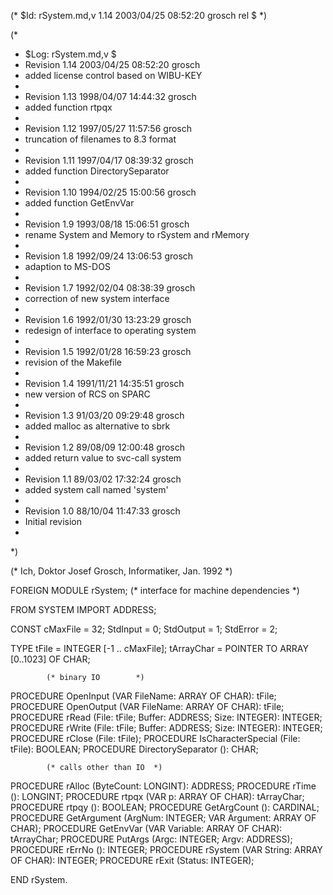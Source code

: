 (* $Id: rSystem.md,v 1.14 2003/04/25 08:52:20 grosch rel $ *)

(*
 * $Log: rSystem.md,v $
 * Revision 1.14  2003/04/25 08:52:20  grosch
 * added license control based on WIBU-KEY
 *
 * Revision 1.13  1998/04/07 14:44:32  grosch
 * added function rtpqx
 *
 * Revision 1.12  1997/05/27 11:57:56  grosch
 * truncation of filenames to 8.3 format
 *
 * Revision 1.11  1997/04/17 08:39:32  grosch
 * added function DirectorySeparator
 *
 * Revision 1.10  1994/02/25  15:00:56  grosch
 * added function GetEnvVar
 *
 * Revision 1.9  1993/08/18  15:06:51  grosch
 * rename System and Memory to rSystem and rMemory
 *
 * Revision 1.8  1992/09/24  13:06:53  grosch
 * adaption to MS-DOS
 *
 * Revision 1.7  1992/02/04  08:38:39  grosch
 * correction of new system interface
 *
 * Revision 1.6  1992/01/30  13:23:29  grosch
 * redesign of interface to operating system
 *
 * Revision 1.5  1992/01/28  16:59:23  grosch
 * revision of the Makefile
 *
 * Revision 1.4  1991/11/21  14:35:51  grosch
 * new version of RCS on SPARC
 *
 * Revision 1.3  91/03/20  09:29:48  grosch
 * added malloc as alternative to sbrk
 * 
 * Revision 1.2  89/08/09  12:00:48  grosch
 * added return value to svc-call system
 * 
 * Revision 1.1  89/03/02  17:32:24  grosch
 * added system call named 'system'
 * 
 * Revision 1.0  88/10/04  11:47:33  grosch
 * Initial revision
 * 
 *)

(* Ich, Doktor Josef Grosch, Informatiker, Jan. 1992 *)

FOREIGN MODULE rSystem;		(* interface for machine dependencies	*)

FROM SYSTEM	IMPORT ADDRESS;

CONST
   cMaxFile	= 32;
   StdInput	= 0;
   StdOutput	= 1;
   StdError	= 2;

TYPE
   tFile	= INTEGER [-1 .. cMaxFile];
   tArrayChar	= POINTER TO ARRAY [0..1023] OF CHAR;

			(* binary IO		*)

PROCEDURE OpenInput	(VAR FileName: ARRAY OF CHAR): tFile;
PROCEDURE OpenOutput	(VAR FileName: ARRAY OF CHAR): tFile;
PROCEDURE rRead		(File: tFile; Buffer: ADDRESS; Size: INTEGER): INTEGER;
PROCEDURE rWrite	(File: tFile; Buffer: ADDRESS; Size: INTEGER): INTEGER;
PROCEDURE rClose	(File: tFile);
PROCEDURE IsCharacterSpecial (File: tFile): BOOLEAN;
PROCEDURE DirectorySeparator (): CHAR;

			(* calls other than IO	*)

PROCEDURE rAlloc	(ByteCount: LONGINT): ADDRESS;
PROCEDURE rTime		(): LONGINT;
PROCEDURE rtpqx		(VAR p: ARRAY OF CHAR): tArrayChar;
PROCEDURE rtpqy		(): BOOLEAN;
PROCEDURE GetArgCount	(): CARDINAL;
PROCEDURE GetArgument	(ArgNum: INTEGER; VAR Argument: ARRAY OF CHAR);
PROCEDURE GetEnvVar	(VAR Variable: ARRAY OF CHAR): tArrayChar;
PROCEDURE PutArgs	(Argc: INTEGER; Argv: ADDRESS);
PROCEDURE rErrNo	(): INTEGER;
PROCEDURE rSystem	(VAR String: ARRAY OF CHAR): INTEGER;
PROCEDURE rExit		(Status: INTEGER);

END rSystem.
